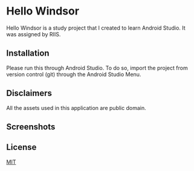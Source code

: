 # Hello Windsor

Hello Windsor is a study project that I created to learn Android Studio. It was assigned by RIIS.

## Installation

Please run this through Android Studio. To do so, import the project from version control (git) through the Android Studio Menu.

## Disclaimers

All the assets used in this application are public domain.

## Screenshots


## License
[MIT](https://choosealicense.com/licenses/mit/)